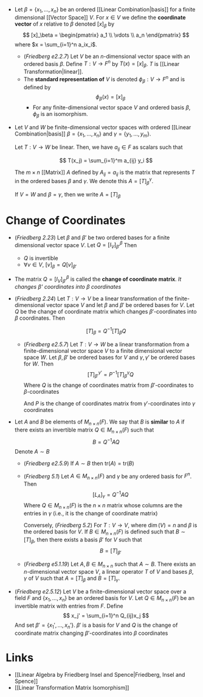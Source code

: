 * Let $\beta = \{x_1, \dots , x_n\}$ be an ordered [[Linear Combination|basis]] for a finite dimensional [[Vector Space]] $V$. For $x\in V$ we define the **coordinate vector** of $x$ relative to $\beta$ denoted $[x]_\beta$ by 
  $$
  [x]_\beta = 
  \begin{pmatrix}
  a_1 \\
  \vdots \\
  a_n
  \end{pmatrix}
  $$
  where $x = \sum_{i=1}^n a_ix_i$. 
	* (*Friedberg e2.2.7*) Let $V$ be an $n$-dimensional vector space with an ordered basis $\beta$. Define $T:V\to F^n$ by $T(x)=[x]_\beta$. $T$ is [[Linear Transformation|linear]].
	* The **standard representation of** $V$ is denoted $\phi_\beta: V\to F^n$ and is defined by 
	  $$
	  \phi_\beta(x) = [x]_\beta
	  $$
		* For any finite-dimensional vector space $V$ and ordered basis $\beta$, $\phi_\beta$ is an isomorphism.

* Let $V$ and $W$ be finite-dimensional vector spaces with ordered [[Linear Combination|basis]] $\beta=\{x_1,\dots,x_n\}$ and $\gamma =\{y_1,\dots, y_m\}$.
  
  Let $T:V\to W$ be linear. Then, we have $a_{ij}\in F$ as scalars such that
  
  $$
  T(x_j) = \sum_{i=1}^m a_{ij} y_i
  $$
  
  The $m\times n$ [[Matrix]] $A$ defined by $A_{ij}=a_{ij}$ is the matrix that represents $T$ in the ordered bases $\beta$ and $\gamma$. We denote this $A=[T]_\beta^\gamma$.
  
  If $V=W$ and $\beta=\gamma$, then we write $A=[T]_\beta$
# Change of Coordinates
* (*Friedberg 2.23*) Let $\beta$ and $\beta'$ be two ordered bases for a finite dimensional vector space $V$. Let $Q=[I_V]_{\beta'}^\beta$ Then
	* $Q$ is invertible
	* $\forall v\in V$, $[v]_\beta=Q[v]_{\beta'}$
* The matrix $Q=[I_V]_{\beta'}^\beta$ is called the **change of coordinate matrix**. *It changes $\beta$' coordinates into $\beta$ coordinates* 

* (*Friedberg 2.24*) Let $T:V\to V$ be a linear transformation of the finite-dimensional vector space $V$ and let $\beta$ and $\beta'$ be ordered bases for $V$. Let $Q$ be the change of coordinate matrix which changes $\beta'$-coordinates into $\beta$ coordinates. Then
  
  $$
  [T]_\beta=Q^{-1}[T]_\beta Q
  $$
	* (*Friedberg e2.5.7*) Let $T:V\to W$ be a linear transformation from a finite-dimensional vector space $V$ to a finite dimensional vector space $W$. Let $\beta,\beta'$ be ordered bases for $V$ and $\gamma,\gamma'$ be ordered bases for $W$. Then 
	  $$
	  [T]_{\beta'}^{\gamma'} = P^{-1}[T]_\beta^\gamma Q
	  $$
	  Where $Q$ is the  change of coordinates matrix from $\beta'$-coordinates to $\beta$-coordinates
	  
	  And $P$ is the change of coordinates matrix from $\gamma'$-coordinates into $\gamma$ coordinates

* Let $A$ and $B$ be elements of $M_{n\times n}(F)$. We say that $B$ is **similar** to $A$ if there exists an invertible matrix $Q\in M_{n\times n}(F)$ such that
  $$
  B=Q^{-1}AQ
  $$
  Denote $A\sim B$
	* (*Friedberg e2.5.9*) If $A\sim B$ then $\text{tr}(A)=\text{tr}(B)$
	* (*Friedberg 5.1*) Let $A\in M_{n\times n}(F)$ and $\gamma$ be any ordered basis for $F^n$. Then 
	  $$
	  [L_A]_\gamma =Q^{-1}AQ
	  $$
	  Where $Q\in M_{n\times n}(F)$ is the $n\times n$ matrix whose columns are the entries in $\gamma$ (i.e., it is the change of coordinate matrix)
	  
	  Conversely, (*Friedberg 5.2*) For $T:V\to V$, where $\dim(V)=n$ and $\beta$ is the ordered basis for $V$. If $B\in M_{n\times n}(F)$  is defined such that $B\sim[T]_\beta$, then there exists a basis $\beta'$ for $V$ such that
	  $$
	  B=[T]_{\beta'}
	  $$
	* (*Friedberg e5.1.19*) Let $A,B\in M_{n\times n}$ such that $A\sim B$. There exists an $n$-dimensional vector space $V$, a linear operator $T$ of $V$ and bases $\beta,\gamma$ of $V$ such that $A=[T]_\beta$ and $B=[T]_\gamma$.

* (*Friedberg e2.5.12*) Let $V$ be a finite-dimensional vector space over a field $F$ and $\{x_1,\dots,x_n\}$ be an ordered basis for $V$. Let $Q\in M_{n\times n}(F)$ be an invertible matrix with entries from $F$. Define
  $$
  x_j' = \sum_{i=1}^n Q_{ij}x_j
  $$
  And set $\beta'=\{x_1',\dots,x_n'\}$. $\beta'$ is a basis for $V$ and $Q$ is the change of coordinate matrix changing $\beta'$-coordinates into $\beta$ coordinates

# Links
* [[Linear Algebra by Friedberg Insel and Spence|Friedberg, Insel and Spence]]
* [[Linear Transformation Matrix Isomorphism]]
